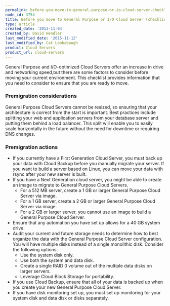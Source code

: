 ```yaml
---
permalink: before-you-move-to-general-purpose-or-io-cloud-server-checklist/
node_id: 3754
title: Before you move to General Purpose or I/O Cloud Server (checklist)
type: article
created_date: '2013-11-04'
created_by: David Hendler
last_modified_date: '2015-11-12'
last_modified_by: Cat Lookabaugh
product: Cloud Servers
product_url: cloud-servers
---
```


General Purpose and I/O-optimized Cloud Servers offer an increase in
drive and networking speed,but there are some factors to consider before
moving your current environment. This checklist provides information
that you need to consider to ensure that you are ready to move.

### Premigration considerations

General Purpose Cloud Servers cannot be resized, so ensuring that your
architecture is correct from the start is important. Best practices
include splitting your web and application servers from your database
server and putting them behind a load balancer. This split will enable
you to easily scale horizontally in the future without the need for
downtime or requiring DNS changes.

### Premigration actions

-   If you currently have a First Generation Cloud Server, you must back
    up your data with Cloud Backup before you manually migrate
    your server. If you want to build a server based on Linux, you can
    move your data with rsync after your new server is built.
-   If you have a Next Generation cloud server, you might be able to
    create an image to migrate to General Purpose Cloud Servers.
    - For a 512 MB server, create a 1 GB or larger General Purpose Cloud Server via image.
    - For a 1 GB server, create a 2 GB or larger General Purpose Cloud Server via image.
    - For a 2 GB or larger server, you cannot use an image to build a General Purpose Cloud Server.
-   Ensure that any automation you have set up allows for a 40 GB system drive.
-   Audit your current and future storage needs to determine how to best
    organize the data with the General Purpose Cloud
    Server configuration. You will have multiple disks instead of a
    single monolithic disk. Consider the following options:
    -   Use the system disk only.
    -   Use both the system and data disk.
    -   Create a single RAID 0 volume out of the multiple data disks on
        larger servers.
    -   Leverage Cloud Block Storage for portability.
-   If you use Cloud Backup, ensure that all of your data is backed up
    when you create your new General Purpose Cloud Server.
-   If you have disk monitoring set up, you must set up monitoring for
    your system disk and data disk or disks separately.
